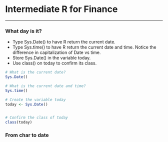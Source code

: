 # Intermediate R for Finance
---
### What day is it?
* Type Sys.Date() to have R return the current date.
* Type Sys.time() to have R return the current date and time. Notice the difference in capitalization of Date vs time.
* Store Sys.Date() in the variable today.
* Use class() on today to confirm its class.
```r
# What is the current date?
Sys.Date()

# What is the current date and time?
Sys.time()

# Create the variable today
today <- Sys.Date()


# Confirm the class of today
class(today)
```
### From char to date

